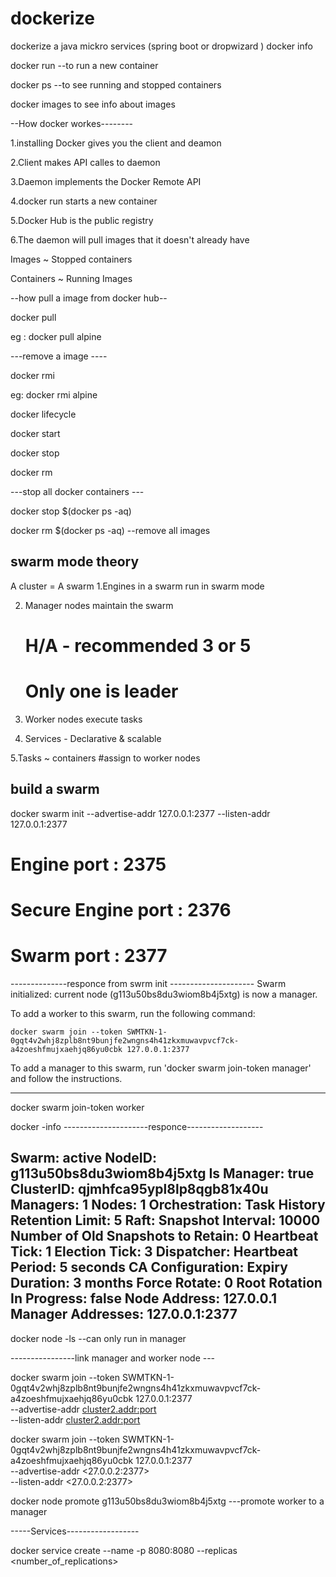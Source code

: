 # dockerize
dockerize a java mickro services (spring boot or dropwizard ) 
docker info

docker run --to run a new container

docker ps --to see running and stopped containers

docker images to see info about images

--How docker workes--------

1.installing Docker gives you the client and deamon

2.Client makes API calles to daemon

3.Daemon implements the Docker Remote API

4.docker run starts a new container

5.Docker Hub is the public registry

6.The daemon will pull images that it doesn't already have 

Images ~ Stopped containers 

Containers ~ Running Images 

--how pull a image from docker hub--

docker pull <image name>

eg : docker pull alpine 

---remove a image ----


docker rmi <image name>

eg: docker rmi alpine

docker lifecycle

docker start <container>

docker stop <container>

docker rm <container>

---stop all docker containers ---

docker stop $(docker ps -aq)

docker rm $(docker ps -aq) --remove all images

swarm mode theory
-----------------

A cluster = A swarm
1.Engines in a swarm run in swarm mode

2. Manager nodes maintain the swarm
   # H/A - recommended 3 or 5
   # Only one is leader 
3. Worker nodes execute tasks

4. Services - Declarative  & scalable

5.Tasks ~ containers
  #assign to worker nodes

build a swarm
-------------

docker swarm init --advertise-addr 127.0.0.1:2377 --listen-addr 127.0.0.1:2377

# Engine port : 2375
# Secure Engine port : 2376
# Swarm port : 2377
--------------responce from swrm init ---------------------
Swarm initialized: current node (g113u50bs8du3wiom8b4j5xtg) is now a manager.

To add a worker to this swarm, run the following command:

    docker swarm join --token SWMTKN-1-0gqt4v2whj8zplb8nt9bunjfe2wngns4h41zkxmuwavpvcf7ck-a4zoeshfmujxaehjq86yu0cbk 127.0.0.1:2377

To add a manager to this swarm, run 'docker swarm join-token manager' and follow the instructions.

-----------------------------------------------------------


docker swarm join-token worker


docker -info
---------------------responce-------------------

Swarm: active
 NodeID: g113u50bs8du3wiom8b4j5xtg
 Is Manager: true
 ClusterID: qjmhfca95ypl8lp8qgb81x40u
 Managers: 1
 Nodes: 1
 Orchestration:
  Task History Retention Limit: 5
 Raft:
  Snapshot Interval: 10000
  Number of Old Snapshots to Retain: 0
  Heartbeat Tick: 1
  Election Tick: 3
 Dispatcher:
  Heartbeat Period: 5 seconds
 CA Configuration:
  Expiry Duration: 3 months
  Force Rotate: 0
 Root Rotation In Progress: false
 Node Address: 127.0.0.1
 Manager Addresses:
  127.0.0.1:2377
-------------------------

docker node -ls --can only run in manager 

----------------link manager and worker node ---

docker swarm join --token SWMTKN-1-0gqt4v2whj8zplb8nt9bunjfe2wngns4h41zkxmuwavpvcf7ck-a4zoeshfmujxaehjq86yu0cbk 127.0.0.1:2377 \
--advertise-addr <cluster2.addr:port> \
--listen-addr <cluster2.addr:port>

docker swarm join --token SWMTKN-1-0gqt4v2whj8zplb8nt9bunjfe2wngns4h41zkxmuwavpvcf7ck-a4zoeshfmujxaehjq86yu0cbk 127.0.0.1:2377 \
--advertise-addr <27.0.0.2:2377> \
--listen-addr <27.0.0.2:2377>


docker node promote g113u50bs8du3wiom8b4j5xtg   ---promote worker to a manager

-----Services------------------

docker service create --name <name-container> -p 8080:8080 --replicas <number_of_replications> <image-path>


































